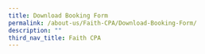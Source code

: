 ```yaml
---
title: Download Booking Form
permalink: /about-us/Faith-CPA/Download-Booking-Form/
description: ""
third_nav_title: Faith CPA
---
```

